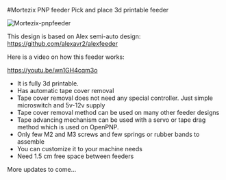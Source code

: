 #Mortezix PNP feeder
Pick and place 3d printable feeder

![Mortezix-pnpfeeder](http://tuningtalk.com/TMS/mortezix-feeder.jpg)

This design is based on Alex semi-auto design: https://github.com/alexavr2/alexfeeder

Here is a video on how this feeder works:

https://youtu.be/wn1GH4cqm3o

- It is fully 3d printable.
- Has automatic tape cover removal
- Tape cover removal does not need any special controller. Just simple microswitch and 5v-12v supply
- Tape cover removal method can be used on many other feeder designs
- Tape advancing mechanism can be used with a servo or tape drag method which is used on OpenPNP.
- Only few M2 and M3 screws and few springs or rubber bands to assemble
- You can customize it to your machine needs
- Need 1.5 cm free space between feeders

More updates to come...
